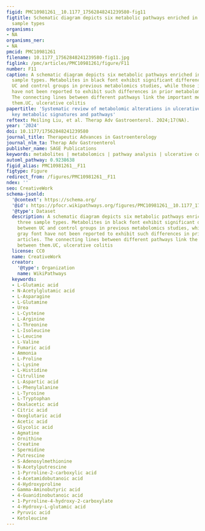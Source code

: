 ```yaml
---
figid: PMC10981261__10.1177_17562848241239580-fig11
figtitle: Schematic diagram depicts six metabolic pathways enriched in at least three
  sample types
organisms:
- NA
organisms_ner:
- NA
pmcid: PMC10981261
filename: 10.1177_17562848241239580-fig11.jpg
figlink: /pmc/articles/PMC10981261/figure/F11
number: F11
caption: A schematic diagram depicts six metabolic pathways enriched in at least three
  sample types. Metabolites in black font exhibit significant differences between
  UC and control groups in previous metabolomics studies, while those in gray font
  have not been reported to exhibit such differences in prior metabolomics articles.
  The connecting lines between different pathways link the important metabolites between
  them.UC, ulcerative colitis
papertitle: 'Systematic review of metabolomic alterations in ulcerative colitis: unveiling
  key metabolic signatures and pathways'
reftext: Meiling Liu, et al. Therap Adv Gastroenterol. 2024;17(NA).
year: '2024'
doi: 10.1177/17562848241239580
journal_title: Therapeutic Advances in Gastroenterology
journal_nlm_ta: Therap Adv Gastroenterol
publisher_name: SAGE Publications
keywords: metabolites | metabolomics | pathway analysis | ulcerative colitis
automl_pathway: 0.9238638
figid_alias: PMC10981261__F11
figtype: Figure
redirect_from: /figures/PMC10981261__F11
ndex: ''
seo: CreativeWork
schema-jsonld:
  '@context': https://schema.org/
  '@id': https://pfocr.wikipathways.org/figures/PMC10981261__10.1177_17562848241239580-fig11.html
  '@type': Dataset
  description: A schematic diagram depicts six metabolic pathways enriched in at least
    three sample types. Metabolites in black font exhibit significant differences
    between UC and control groups in previous metabolomics studies, while those in
    gray font have not been reported to exhibit such differences in prior metabolomics
    articles. The connecting lines between different pathways link the important metabolites
    between them.UC, ulcerative colitis
  license: CC0
  name: CreativeWork
  creator:
    '@type': Organization
    name: WikiPathways
  keywords:
  - L-Glutamic acid
  - N-Acetylglutamic acid
  - L-Asparagine
  - L-Glutamine
  - Urea
  - L-Cysteine
  - L-Arginine
  - L-Threonine
  - L-Isoleucine
  - L-Leucine
  - L-Valine
  - Fumaric acid
  - Ammonia
  - L-Proline
  - L-Lysine
  - L-Histidine
  - Citrulline
  - L-Aspartic acid
  - L-Phenylalanine
  - L-Tyrosine
  - L-Tryptophan
  - Oxalacetic acid
  - Citric acid
  - Oxoglutaric acid
  - Acetic acid
  - Glycolic acid
  - Agmatine
  - Ornithine
  - Creatine
  - Spermidine
  - Putrescine
  - S-Adenosylmethionine
  - N-Acetylputrescine
  - 1-Pyrroline-2-carboxylic acid
  - 4-Acetamidobutanoic acid
  - 4-Hydroxyproline
  - Gamma-Aminobutyric acid
  - 4-Guanidinobutanoic acid
  - 1-Pyrroline-4-hydroxy-2-carboxylate
  - 4-Hydroxy-L-glutamic acid
  - Pyruvic acid
  - Ketoleucine
---
```

